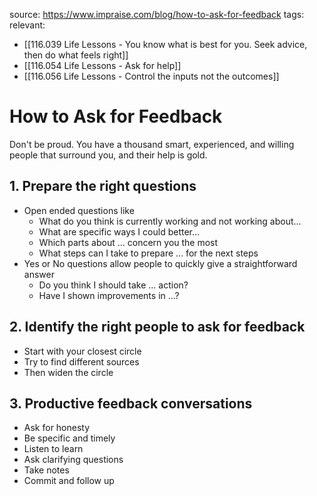 source: https://www.impraise.com/blog/how-to-ask-for-feedback
tags: 
relevant: 
- [[116.039 Life Lessons - You know what is best for you. Seek advice, then do what feels right]]
- [[116.054 Life Lessons - Ask for help]]
- [[116.056 Life Lessons - Control the inputs not the outcomes]]

# How to Ask for Feedback

Don't be  proud. You have a thousand smart, experienced, and willing people that surround you, and their help is gold.

## 1. Prepare the right questions
- Open ended questions like
	- What do you think is currently working and not working about...
	- What are specific ways I could better...
	- Which parts about ... concern you the most
	- What steps can I take to prepare ... for the next steps
- Yes or No questions allow people to quickly give a straightforward answer
	- Do you think I should take ... action?
	- Have I shown improvements in ...?

## 2. Identify the right people to ask for feedback
- Start with your closest circle
- Try to find different sources
- Then widen the circle

## 3. Productive feedback conversations
- Ask for honesty
- Be specific and timely
- Listen to learn
- Ask clarifying questions
- Take notes
- Commit and follow up

